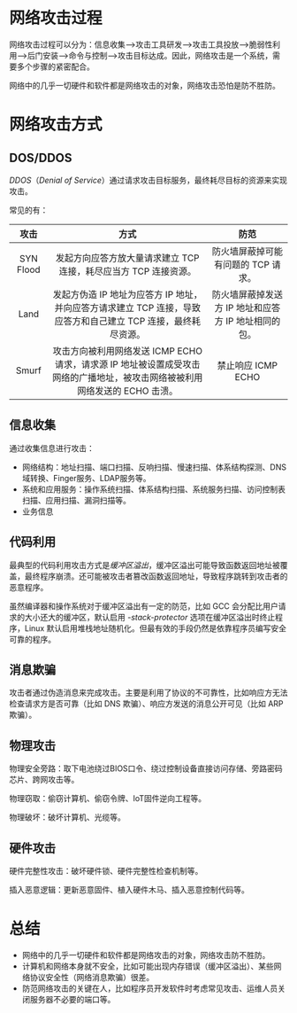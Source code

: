 # 网络攻击过程

网络攻击过程可以分为：信息收集-->攻击工具研发-->攻击工具投放-->脆弱性利用-->后门安装-->命令与控制-->攻击目标达成。因此，网络攻击是一个系统，需要多个步骤的紧密配合。

网络中的几乎一切硬件和软件都是网络攻击的对象，网络攻击恐怕是防不胜防。

# 网络攻击方式

## DOS/DDOS

*DDOS*（*Denial of Service*）通过请求攻击目标服务，最终耗尽目标的资源来实现攻击。

常见的有：

|   攻击    |                             方式                             |                         防范                         |
| :-------: | :----------------------------------------------------------: | :--------------------------------------------------: |
| SYN Flood | 发起方向应答方放大量请求建立 TCP 连接，耗尽应当方 TCP 连接资源。 |         防火墙屏蔽掉可能有问题的 TCP 请求。          |
|   Land    | 发起方伪造 IP 地址为应答方 IP 地址，并向应答方请求建立 TCP 连接，导致应答方和自己建立 TCP 连接，最终耗尽资源。 | 防火墙屏蔽掉发送方 IP 地址和应答方 IP 地址相同的包。 |
|   Smurf   | 攻击方向被利用网络发送 ICMP ECHO 请求，请求源 IP 地址被设置成受攻击网络的广播地址，被攻击网络被被利用网络发送的 ECHO 击溃。 |                  禁止响应 ICMP ECHO                  |



## 信息收集

通过收集信息进行攻击：

- 网络结构：地址扫描、端口扫描、反响扫描、慢速扫描、体系结构探测、DNS域转换、Finger服务、LDAP服务等。
- 系统和应用服务：操作系统扫描、体系结构扫描、系统服务扫描、访问控制表扫描、应用扫描、漏洞扫描等。
- 业务信息



## 代码利用

最典型的代码利用攻击方式是*缓冲区溢出*，缓冲区溢出可能导致函数返回地址被覆盖，最终程序崩溃。还可能被攻击者篡改函数返回地址，导致程序跳转到攻击者的恶意程序。

虽然编译器和操作系统对于缓冲区溢出有一定的防范，比如 GCC 会分配比用户请求的大小还大的缓冲区，默认启用 *-stack-protector* 选项在缓冲区溢出时终止程序，Linux 默认启用堆栈地址随机化。但最有效的手段仍然是依靠程序员编写安全可靠的程序。



## 消息欺骗

攻击者通过伪造消息来完成攻击。主要是利用了协议的不可靠性，比如响应方无法检查请求方是否可靠（比如 DNS 欺骗）、响应方发送的消息公开可见（比如 ARP 欺骗）。



## 物理攻击

物理安全旁路：取下电池绕过BIOS口令、绕过控制设备直接访问存储、旁路密码芯片、跨网攻击等。

物理窃取：偷窃计算机、偷窃令牌、IoT固件逆向工程等。

物理破坏：破坏计算机、光缆等。



## 硬件攻击

硬件完整性攻击：破坏硬件锁、硬件完整性检查机制等。

插入恶意逻辑：更新恶意固件、植入硬件木马、插入恶意控制代码等。



# 总结

- 网络中的几乎一切硬件和软件都是网络攻击的对象，网络攻击防不胜防。
- 计算机和网络本身就不安全，比如可能出现内存错误（缓冲区溢出）、某些网络协议安全性（网络消息欺骗）很差。
- 防范网络攻击的关键在人，比如程序员开发软件时考虑常见攻击、运维人员关闭服务器不必要的端口等。

